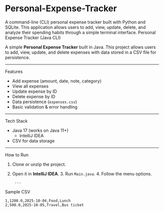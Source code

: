 # Personal-Expense-Tracker
A command-line (CLI) personal expense tracker built with Python and SQLite. This application allows users to add, view, update, delete, and analyze their spending habits through a simple terminal interface.
Personal Expense Tracker (Java CLI)

A simple **Personal Expense Tracker** built in Java.
This project allows users to add, view, update, and delete expenses with data stored in a CSV file for persistence.

---
Features
- Add expense (amount, date, note, category)
- View all expenses
- Update expense by ID
- Delete expense by ID
- Data persistence (`expenses.csv`)
- Basic validation & error handling

---

Tech Stack
- Java 17 (works on Java 11+)
  - IntelliJ IDEA
- CSV for data storage

---
How to Run
1. Clone or unzip the project.
2. Open it in **IntelliJ IDEA**.
   3. Run `Main.java`.
   4. Follow the menu options.

        ---

Sample CSV
```csv
1,1200.0,2025-10-04,Food,Lunch
2,500.0,2025-10-05,Travel,Bus ticket  
